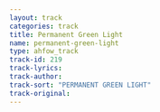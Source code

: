 ```yaml
---
layout: track
categories: track
title: Permanent Green Light
name: permanent-green-light
type: ahfow_track
track-id: 219
track-lyrics: 
track-author: 
track-sort: "PERMANENT GREEN LIGHT"
track-original: 
---
```

